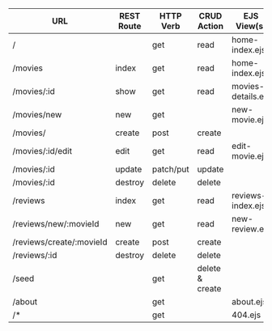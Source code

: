 | URL           | REST Route    | HTTP Verb	  | CRUD Action	  | EJS View(s)	 |
| ------------- | ------------- | ------------|---------------|------------- |
| /             |               |get          |read           |home-index.ejs      |
| /movies     | index         |get          |read           |home-index.ejs |
| /movies/:id | show          |get          |read           |movies-details.ejs |
| /movies/new | new           |get          |               |new-movie.ejs |
| /movies/    | create        |post         |create         | |
| /movies/:id/edit| edit      |get          |read           |edit-movie.ejs |
| /movies/:id| update         |patch/put    |update         | |
| /movies/:id| destroy        |delete       |delete         | |
| /reviews     | index         |get          |read           |reviews-index.ejs |
| /reviews/new/:movieId     | new         |get          |read           |new-review.ejs |
| /reviews/create/:movieId     | create         |post          |    create       | |
| /reviews/:id     | destroy         |delete          |    delete       | |
| /seed         |                |get          |delete & create| |
| /about         |                |get          || about.ejs|
| /*           |                |get          |               |404.ejs |
